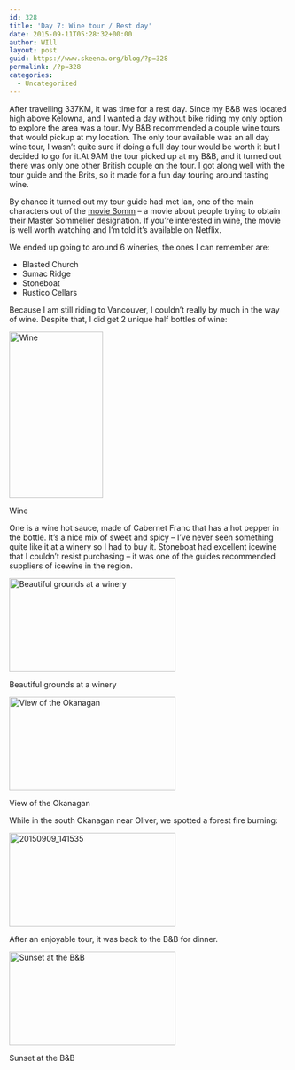 ```yaml
---
id: 328
title: 'Day 7: Wine tour / Rest day'
date: 2015-09-11T05:28:32+00:00
author: WIll
layout: post
guid: https://www.skeena.org/blog/?p=328
permalink: /?p=328
categories:
  - Uncategorized
---
```

After travelling 337KM, it was time for a rest day. Since my B&B was located high above Kelowna, and I wanted a day without bike riding my only option to explore the area was a tour. My B&B recommended a couple wine tours that would pickup at my location. The only tour available was an all day wine tour, I wasn&#8217;t quite sure if doing a full day tour would be worth it but I decided to go for it.At 9AM the tour picked up at my B&B, and it turned out there was only one other British couple on the tour. I got along well with the tour guide and the Brits, so it made for a fun day touring around tasting wine.

By chance it turned out my tour guide had met Ian, one of the main characters out of the <a href="http://www.imdb.com/title/tt2204371/?ref_=fn_al_tt_1" target="_blank">movie Somm</a> &#8211; a movie about people trying to obtain their Master Sommelier designation. If you&#8217;re interested in wine, the movie is well worth watching and I&#8217;m told it&#8217;s available on Netflix.

We ended up going to around 6 wineries, the ones I can remember are:

  * Blasted Church
  * Sumac Ridge
  * Stoneboat
  * Rustico Cellars

Because I am still riding to Vancouver, I couldn&#8217;t really by much in the way of wine. Despite that, I did get 2 unique half bottles of wine:

<div id="attachment_329" style="width: 179px" class="wp-caption alignnone">
  <a href="https://www.skeena.org/blog/wp-content/uploads/2015/09/20150910_220831-e1441948856273.jpg"><img aria-describedby="caption-attachment-329" loading="lazy" class="size-medium wp-image-329" src="https://www.skeena.org/blog/wp-content/uploads/2015/09/20150910_220831-e1441948856273-169x300.jpg" alt="Wine" width="169" height="300" srcset="https://www.skeena.org/blog/wp-content/uploads/2015/09/20150910_220831-e1441948856273-169x300.jpg 169w, https://www.skeena.org/blog/wp-content/uploads/2015/09/20150910_220831-e1441948856273-576x1024.jpg 576w, https://www.skeena.org/blog/wp-content/uploads/2015/09/20150910_220831-e1441948856273-281x500.jpg 281w, https://www.skeena.org/blog/wp-content/uploads/2015/09/20150910_220831-e1441948856273.jpg 1836w" sizes="(max-width: 169px) 100vw, 169px" /></a>
  
  <p id="caption-attachment-329" class="wp-caption-text">
    Wine
  </p>
</div>

One is a wine hot sauce, made of Cabernet Franc that has a hot pepper in the bottle. It&#8217;s a nice mix of sweet and spicy &#8211; I&#8217;ve never seen something quite like it at a winery so I had to buy it. Stoneboat had excellent icewine that I couldn&#8217;t resist purchasing &#8211; it was one of the guides recommended suppliers of icewine in the region.

<div id="attachment_330" style="width: 310px" class="wp-caption alignnone">
  <a href="https://www.skeena.org/blog/wp-content/uploads/2015/09/20150909_112112.jpg"><img aria-describedby="caption-attachment-330" loading="lazy" class="size-medium wp-image-330" src="https://www.skeena.org/blog/wp-content/uploads/2015/09/20150909_112112-300x169.jpg" alt="Beautiful grounds at a winery " width="300" height="169" srcset="https://www.skeena.org/blog/wp-content/uploads/2015/09/20150909_112112-300x169.jpg 300w, https://www.skeena.org/blog/wp-content/uploads/2015/09/20150909_112112-1024x576.jpg 1024w, https://www.skeena.org/blog/wp-content/uploads/2015/09/20150909_112112-500x281.jpg 500w, https://www.skeena.org/blog/wp-content/uploads/2015/09/20150909_112112.jpg 1632w" sizes="(max-width: 300px) 100vw, 300px" /></a>
  
  <p id="caption-attachment-330" class="wp-caption-text">
    Beautiful grounds at a winery
  </p>
</div>

<div id="attachment_331" style="width: 310px" class="wp-caption alignnone">
  <a href="https://www.skeena.org/blog/wp-content/uploads/2015/09/20150909_121853.jpg"><img aria-describedby="caption-attachment-331" loading="lazy" class="size-medium wp-image-331" src="https://www.skeena.org/blog/wp-content/uploads/2015/09/20150909_121853-300x169.jpg" alt="View of the Okanagan " width="300" height="169" srcset="https://www.skeena.org/blog/wp-content/uploads/2015/09/20150909_121853-300x169.jpg 300w, https://www.skeena.org/blog/wp-content/uploads/2015/09/20150909_121853-1024x576.jpg 1024w, https://www.skeena.org/blog/wp-content/uploads/2015/09/20150909_121853-500x281.jpg 500w, https://www.skeena.org/blog/wp-content/uploads/2015/09/20150909_121853.jpg 1632w" sizes="(max-width: 300px) 100vw, 300px" /></a>
  
  <p id="caption-attachment-331" class="wp-caption-text">
    View of the Okanagan
  </p>
</div>

While in the south Okanagan near Oliver, we spotted a forest fire burning:

[<img loading="lazy" class="alignnone size-medium wp-image-332" src="https://www.skeena.org/blog/wp-content/uploads/2015/09/20150909_141535-300x169.jpg" alt="20150909_141535" width="300" height="169" srcset="https://www.skeena.org/blog/wp-content/uploads/2015/09/20150909_141535-300x169.jpg 300w, https://www.skeena.org/blog/wp-content/uploads/2015/09/20150909_141535-1024x576.jpg 1024w, https://www.skeena.org/blog/wp-content/uploads/2015/09/20150909_141535-500x281.jpg 500w, https://www.skeena.org/blog/wp-content/uploads/2015/09/20150909_141535.jpg 1632w" sizes="(max-width: 300px) 100vw, 300px" />](https://www.skeena.org/blog/wp-content/uploads/2015/09/20150909_141535.jpg)

After an enjoyable tour, it was back to the B&B for dinner.

<div id="attachment_333" style="width: 310px" class="wp-caption alignnone">
  <a href="https://www.skeena.org/blog/wp-content/uploads/2015/09/20150909_191102.jpg"><img aria-describedby="caption-attachment-333" loading="lazy" class="size-medium wp-image-333" src="https://www.skeena.org/blog/wp-content/uploads/2015/09/20150909_191102-300x169.jpg" alt="Sunset at the B&B" width="300" height="169" srcset="https://www.skeena.org/blog/wp-content/uploads/2015/09/20150909_191102-300x169.jpg 300w, https://www.skeena.org/blog/wp-content/uploads/2015/09/20150909_191102-1024x576.jpg 1024w, https://www.skeena.org/blog/wp-content/uploads/2015/09/20150909_191102-500x281.jpg 500w" sizes="(max-width: 300px) 100vw, 300px" /></a>
  
  <p id="caption-attachment-333" class="wp-caption-text">
    Sunset at the B&B
  </p>
</div>